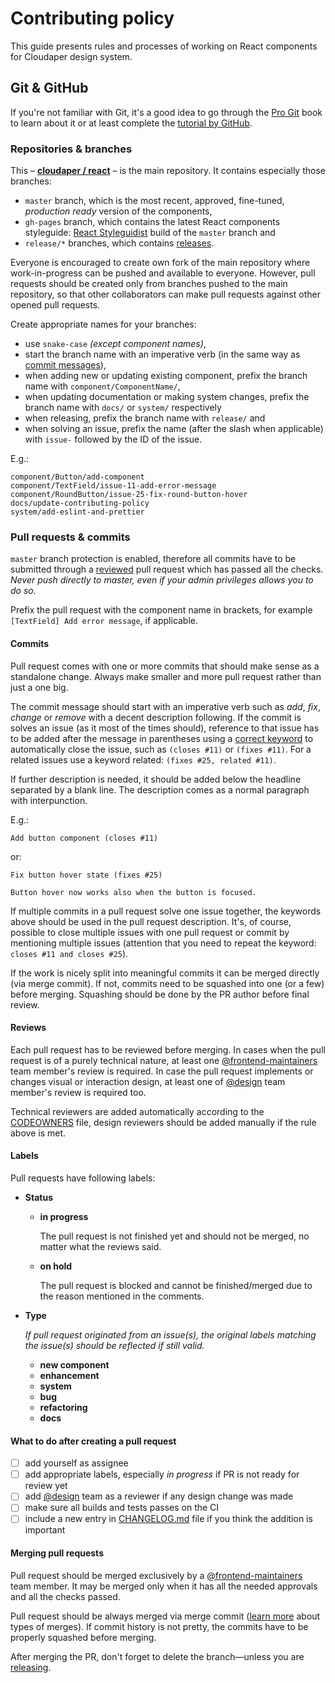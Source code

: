 # Contributing policy

This guide presents rules and processes of working on React components for Cloudaper design system.

## Git & GitHub

If you're not familiar with Git, it's a good idea to go through the [Pro Git](https://git-scm.com/book/en/v2) book to learn about it or at least complete the [tutorial by GitHub](https://try.github.io).

### Repositories & branches

This – **[cloudaper / react](https://github.com/cloudaper/react)** – is the main repository. It contains especially those branches:

- `master` branch, which is the most recent, approved, fine-tuned, *production ready* version of the components,
- `gh-pages` branch, which contains the latest React components styleguide: [React Styleguidist](https://react-styleguidist.js.org) build of the `master` branch and
- `release/*` branches, which contains [releases](RELEASING.md).

Everyone is encouraged to create own fork of the main repository where work-in-progress can be pushed and available to everyone. However, pull requests should be created only from branches pushed to the main repository, so that other collaborators can make pull requests against other opened pull requests.

Create appropriate names for your branches:

- use `snake-case` *(except component names)*,
- start the branch name with an imperative verb (in the same way as [commit messages](#commits)),
- when adding new or updating existing component, prefix the branch name with `component/ComponentName/`,
- when updating documentation or making system changes, prefix the branch name with `docs/` or `system/` respectively
- when releasing, prefix the branch name with `release/` and
- when solving an issue, prefix the name (after the slash when applicable) with `issue-` followed by the ID of the issue.

E.g.:

```
component/Button/add-component
component/TextField/issue-11-add-error-message
component/RoundButton/issue-25-fix-round-button-hover
docs/update-contributing-policy
system/add-eslint-and-prettier
```

### Pull requests & commits

`master` branch protection is enabled, therefore all commits have to be submitted through a [reviewed](#reviews) pull request which has passed all the checks. *Never push directly to master, even if your admin privileges allows you to do so.*

Prefix the pull request with the component name in brackets, for example `[TextField] Add error message`, if applicable.

#### Commits

Pull request comes with one or more commits that should make sense as a standalone change. Always make smaller and more pull request rather than just a one big.

The commit message should start with an imperative verb such as *add*, *fix*, *change* or *remove* with a decent description following. If the commit is solves an issue (as it most of the times should), reference to that issue has to be added after the message in parentheses using a [correct keyword](https://help.github.com/articles/closing-issues-using-keywords/) to automatically close the issue, such as `(closes #11)` or `(fixes #11)`. For a related issues use a keyword related: `(fixes #25, related #11)`.

If further description is needed, it should be added below the headline separated by a blank line. The description comes as a normal paragraph with interpunction.

E.g.:

```
Add button component (closes #11)
```

or:

```
Fix button hover state (fixes #25)

Button hover now works also when the button is focused.
```

If multiple commits in a pull request solve one issue together, the keywords above should be used in the pull request description. It's, of course, possible to close multiple issues with one pull request or commit by mentioning multiple issues (attention that you need to repeat the keyword: `closes #11 and closes #25`).

If the work is nicely split into meaningful commits it can be merged directly (via merge commit). If not, commits need to be squashed into one (or a few) before merging. Squashing should be done by the PR author before final review.

#### Reviews

Each pull request has to be reviewed before merging. In cases when the pull request is of a purely technical nature, at least one [@frontend-maintainers](https://github.com/orgs/cloudaper/teams/frontend-maintainers) team member's review is required. In case the pull request implements or changes visual or interaction design, at least one of [@design](https://github.com/orgs/cloudaper/teams/design) team member's review is required too.

Technical reviewers are added automatically according to the [CODEOWNERS](CODEOWNERS) file, design reviewers should be added manually if the rule above is met.

#### Labels

Pull requests have following labels:

- **Status**
  - **in progress**

    The pull request is not finished yet and should not be merged, no matter what the reviews said.

  - **on hold**

    The pull request is blocked and cannot be finished/merged due to the reason mentioned in the comments.

- **Type**

  *If pull request originated from an issue(s), the original labels matching the issue(s) should be reflected if still valid.*
  - **new component**
  - **enhancement**
  - **system**
  - **bug**
  - **refactoring**
  - **docs**

#### What to do after creating a pull request

- [ ] add yourself as assignee
- [ ] add appropriate labels, especially *in progress* if PR is not ready for review yet
- [ ] add [@design](https://github.com/orgs/cloudaper/teams/design) team as a reviewer if any design change was made
- [ ] make sure all builds and tests passes on the CI
- [ ] include a new entry in [CHANGELOG.md](../CHANGELOG.md) file if you think the addition is important

#### Merging pull requests

Pull request should be merged exclusively by a [@frontend-maintainers](https://github.com/orgs/cloudaper/teams/frontend-maintainers) team member. It may be merged only when it has all the needed approvals and all the checks passed.

Pull request should be always merged via merge commit ([learn more](https://help.github.com/articles/about-pull-request-merges) about types of merges). If commit history is not pretty, the commits have to be properly squashed before merging.

After merging the PR, don't forget to delete the branch—unless you are [releasing](RELEASING.md).
